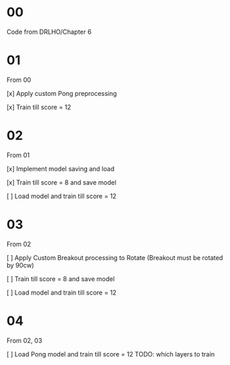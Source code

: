00
===

Code from DRLHO/Chapter 6

01
===

From 00

[x] Apply custom Pong preprocessing

[x] Train till score = 12

02
===

From 01

[x] Implement model saving and load

[x] Train till score = 8 and save model

[ ] Load model and train till score = 12

03
===

From 02

[ ] Apply Custom Breakout processing to Rotate (Breakout must be rotated by 90cw)

[ ] Train till score = 8 and save model

[ ] Load model and train till score = 12

04
===

From 02, 03

[ ] Load Pong model and train till score = 12 TODO: which layers to train
